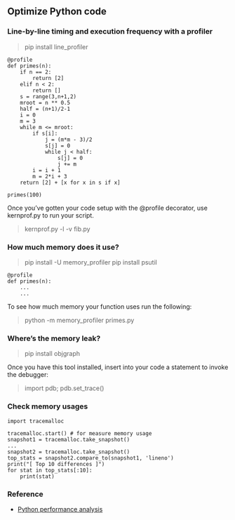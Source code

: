 ## Optimize Python code

### Line-by-line timing and execution frequency with a profiler

> pip install line_profiler

```
@profile
def primes(n):
    if n == 2:
        return [2]
    elif n < 2:
        return []
    s = range(3,n+1,2)
    mroot = n ** 0.5
    half = (n+1)/2-1
    i = 0
    m = 3
    while m <= mroot:
        if s[i]:
            j = (m*m - 3)/2
            s[j] = 0
            while j < half:
                s[j] = 0
                j += m
        i = i + 1
        m = 2*i + 3
    return [2] + [x for x in s if x]

primes(100)
```

Once you’ve gotten your code setup with the @profile decorator, use kernprof.py to run your script.

> kernprof.py -l -v fib.py

### How much memory does it use?

> pip install -U memory_profiler
> pip install psutil

```
@profile
def primes(n):
    ...
    ...
```

To see how much memory your function uses run the following:

> python -m memory_profiler primes.py

### Where’s the memory leak?

> pip install objgraph

Once you have this tool installed, insert into your code a statement to invoke the debugger:

> import pdb; pdb.set_trace()

### Check memory usages

```
import tracemalloc

tracemalloc.start() # for measure memory usage
snapshot1 = tracemalloc.take_snapshot()
...
snapshot2 = tracemalloc.take_snapshot()
top_stats = snapshot2.compare_to(snapshot1, 'lineno')
print("[ Top 10 differences ]")
for stat in top_stats[:10]:
    print(stat)
```

### Reference

* [Python performance analysis](https://everyhue.me/posts/python-performance-analysis/)